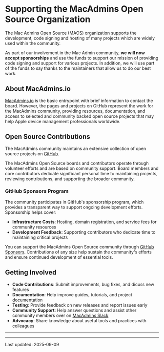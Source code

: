 # Supporting the MacAdmins Open Source Organization 

The Mac Admins Open Source (MAOS) organization supports the development, code signing and hosting of many projects which are widely used within the community.

As part of our involvement in the Mac Admin community, **we will now accept sponsorships** and use the funds to support our mission of providing code signing and support for various projects. In addition, we will use part of the funds to say thanks to the maintainers that allow us to do our best work.

## About MacAdmins.io

[MacAdmins.io](https://macadmins.io) is the basic entrypoint with brief information to contact the board. However, the pages and projects on GitHub represent the work for the MacAdmins community, providing resources, documentation, and access to selected and community backed open source projects that may help Apple device management professionals worldwide. 

## Open Source Contributions

The MacAdmins community maintains an extensive collection of open source projects on [GitHub](https://github.com/macadmins).

The MacAdmins Open Source boards and contributors operate through volunteer efforts and are based on community support. Board members and core contributors dedicate significant personal time to maintaining projects, reviewing contributions, and supporting the broader community.

### GitHub Sponsors Program

The community participates in GitHub's sponsorship program, which provides a transparent way to support ongoing development efforts. Sponsorship helps cover:

- **Infrastructure Costs**: Hosting, domain registration, and service fees for community resources
- **Development Feedback**: Supporting contributors who dedicate time to maintaining critical projects


You can support the MacAdmins Open Source community through [GitHub Sponsors](https://github.com/sponsors/macadmins?o=esb). Contributions of any size help sustain the community's efforts and ensure continued development of essential tools.

## Getting Involved

- **Code Contributions**: Submit improvements, bug fixes, and dicuss new features
- **Documentation**: Help improve guides, tutorials, and project documentation
- **Testing**: Provide feedback on new releases and report issues early
- **Community Support**: Help answer questions and assist other community members over on [MacAdmins Slack](https://www.macadmins.org)
- **Advocacy**: Share knowledge about useful tools and practices with colleagues

---


---
Last updated: 2025-09-09
